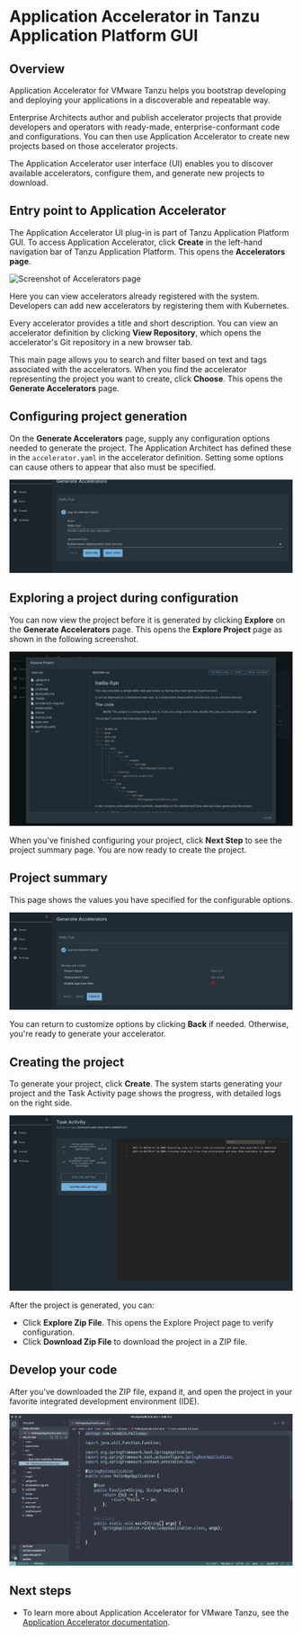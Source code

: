# Application Accelerator in Tanzu Application Platform GUI

## <a id="overview"></a> Overview

Application Accelerator for VMware Tanzu helps you bootstrap developing and deploying your applications in a discoverable and repeatable way.

Enterprise Architects author and publish accelerator projects that provide developers and operators with ready-made, enterprise-conformant code and configurations. You can then use Application Accelerator to create new projects based on those accelerator projects.

The Application Accelerator user interface (UI) enables you to discover available accelerators, configure them, and generate new projects to download.

## <a id='entry-point'></a>Entry point to Application Accelerator

The Application Accelerator UI plug-in is part of Tanzu Application Platform GUI. To access Application Accelerator,
click **Create** in the left-hand navigation bar of Tanzu Application Platform. This opens the **Accelerators page**.

![Screenshot of Accelerators page](./images/aa1_firstpage.png)

Here you can view accelerators already registered with the system.
Developers can add new accelerators by registering them with Kubernetes.

Every accelerator provides a title and short description. You can view an accelerator definition by clicking **View Repository**, which opens the accelerator's Git repository in a new browser tab.

This main page allows you to search and filter based on text and tags associated with the accelerators. When you find the accelerator representing the project you want to create, click **Choose**. This opens the **Generate Accelerators** page.

## <a id='configure-project'></a>Configuring project generation

On the **Generate Accelerators** page, supply any configuration options needed to generate the project.
The Application Architect has defined these in the `accelerator.yaml` in the accelerator definition.
Setting some options can cause others to appear that also must be specified.

![Example configuration page for an accelerator.](./images/aa2_configuringAnAccelerator.png)

## <a id='explore-project'></a>Exploring a project during configuration

You can now view the project before it is generated by clicking **Explore** on the
**Generate Accelerators** page. This opens the **Explore Project** page as shown in the following screenshot.

![Screenshot of the Explore Project page.](./images/aa3_exploringProject.png)

When you've finished configuring your project, click **Next Step** to see the project summary page. You are now ready to create the project.

## <a id='project-summary'></a>Project summary

This page shows the values you have specified for the configurable options.


![Screenshot showing the configured project summary.](./images/aa4_configuredProjectSummary.png)

You can return to customize options by clicking **Back** if needed. Otherwise, you're ready to generate your accelerator.

## <a id='create-project'></a>Creating the project

To generate your project, click **Create**. The system starts generating your project and the Task Activity page shows the progress, with detailed logs on the right side.

![Task activity during project creation](./images/aa5_taskActivity.png)

After the project is generated, you can:

- Click **Explore Zip File**. This opens the Explore Project page to verify configuration.
- Click **Download Zip File** to download the project in a ZIP file.

## <a id='develop-your-code'></a>Develop your code

After you've downloaded the ZIP file, expand it, and open the project in your favorite integrated development environment (IDE).

![Screenshot of working on a project in Visual Studio Code](./images/aa6_ide.png)

## <a id='next-steps'></a>Next steps

- To learn more about Application Accelerator for VMware Tanzu, see the [Application Accelerator documentation](https://docs.vmware.com/en/Application-Accelerator-for-VMware-Tanzu/index.html).
